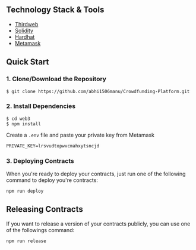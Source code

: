 ## Technology Stack & Tools
- [Thirdweb](https://portal.thirdweb.com/)
- [Solidity](https://docs.soliditylang.org/en/v0.8.20/)
- [Hardhat](https://hardhat.org/docs)
- [Metamask](https://support.metamask.io/hc/en-us/articles360015489531-Getting-started-with-MetaMask)
## Quick Start

### 1. Clone/Download the Repository
```
$ git clone https://github.com/abhi1506manu/Crowdfunding-Platform.git
```

### 2. Install Dependencies
```
$ cd web3
$ npm install
```

Create a ``.env`` file and paste your private key from Metamask
```
PRIVATE_KEY=lrsvudtopwvcmahxytsncjd
```

### 3. Deploying Contracts

When you're ready to deploy your contracts, just run one of the following command to deploy you're contracts:

```
npm run deploy

```

## Releasing Contracts

If you want to release a version of your contracts publicly, you can use one of the followings command:

```
npm run release
```